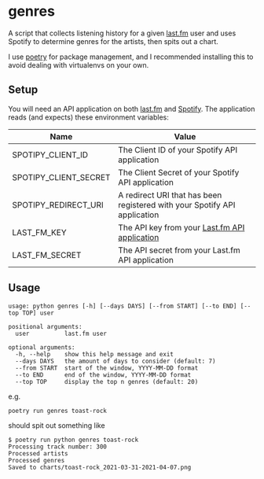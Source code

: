 # genres

A script that collects listening history for a given [last.fm](https://last.fm) user and uses Spotify to determine genres for the artists, then spits out a chart.

I use [poetry](https://python-poetry.org/) for package management, and I recommended installing this to avoid dealing with virtualenvs on your own.


## Setup

You will need an API application on both [last.fm](https://www.last.fm/api) and [Spotify](https://developer.spotify.com/dashboard/applications).
The application reads (and expects) these environment variables:

|Name|Value|
|--|--|
| SPOTIPY_CLIENT_ID | The Client ID of your Spotify API application |
| SPOTIPY_CLIENT_SECRET | The Client Secret of your Spotify API application |
| SPOTIPY_REDIRECT_URI | A redirect URI that has been registered with your Spotify API application |
| LAST_FM_KEY | The API key from your [Last.fm API application](https://www.last.fm/api/accounts) |
| LAST_FM_SECRET | The API secret from your Last.fm API application |


## Usage

```
usage: python genres [-h] [--days DAYS] [--from START] [--to END] [--top TOP] user

positional arguments:
  user          last.fm user

optional arguments:
  -h, --help    show this help message and exit
  --days DAYS   the amount of days to consider (default: 7)
  --from START  start of the window, YYYY-MM-DD format
  --to END      end of the window, YYYY-MM-DD format
  --top TOP     display the top n genres (default: 20)
```

e.g.

```
poetry run genres toast-rock
```

should spit out something like
```
$ poetry run python genres toast-rock
Processing track number: 300
Processed artists
Processed genres
Saved to charts/toast-rock_2021-03-31-2021-04-07.png
```
